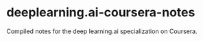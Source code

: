 # deeplearning.ai-coursera-notes
Compiled notes for the deep learning.ai specialization on Coursera.
